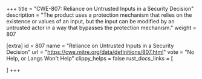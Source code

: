 +++
title = "CWE-807: Reliance on Untrusted Inputs in a Security Decision"
description	= "The product uses a protection mechanism that relies on the existence or values of an input, but the input can be modified by an untrusted actor in a way that bypasses the protection mechanism."
weight = 807

[extra]
id = 807
name = "Reliance on Untrusted Inputs in a Security Decision"
url = "https://cwe.mitre.org/data/definitions/807.html"
vote = "No Help, or Langs Won't Help"
clippy_helps = false
rust_docs_links = [
	
]
+++

